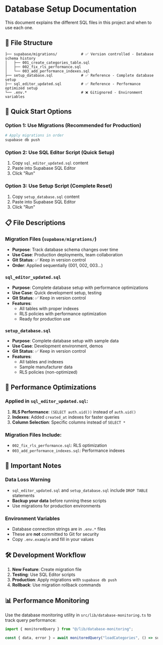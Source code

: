 # Database Setup Documentation

This document explains the different SQL files in this project and when to use each one.

## 📁 File Structure

```
├── supabase/migrations/           # ✅ Version controlled - Database schema history
│   ├── 001_create_categories_table.sql
│   ├── 002_fix_rls_performance.sql
│   └── 003_add_performance_indexes.sql
├── setup_database.sql             # ✅ Reference - Complete database setup
├── sql_editor_updated.sql         # ✅ Reference - Performance optimized setup
└── .env.*                         # ❌ Gitignored - Environment variables
```

## 🚀 Quick Start Options

### Option 1: Use Migrations (Recommended for Production)

```bash
# Apply migrations in order
supabase db push
```

### Option 2: Use SQL Editor Script (Quick Setup)

1. Copy `sql_editor_updated.sql` content
2. Paste into Supabase SQL Editor
3. Click "Run"

### Option 3: Use Setup Script (Complete Reset)

1. Copy `setup_database.sql` content
2. Paste into Supabase SQL Editor
3. Click "Run"

## 📋 File Descriptions

### Migration Files (`supabase/migrations/`)

- **Purpose**: Track database schema changes over time
- **Use Case**: Production deployments, team collaboration
- **Git Status**: ✅ Keep in version control
- **Order**: Applied sequentially (001, 002, 003...)

### `sql_editor_updated.sql`

- **Purpose**: Complete database setup with performance optimizations
- **Use Case**: Quick development setup, testing
- **Git Status**: ✅ Keep in version control
- **Features**:
  - All tables with proper indexes
  - RLS policies with performance optimization
  - Ready for production use

### `setup_database.sql`

- **Purpose**: Complete database setup with sample data
- **Use Case**: Development environment, demos
- **Git Status**: ✅ Keep in version control
- **Features**:
  - All tables and indexes
  - Sample manufacturer data
  - RLS policies (non-optimized)

## 🔧 Performance Optimizations

### Applied in `sql_editor_updated.sql`:

1. **RLS Performance**: `(SELECT auth.uid())` instead of `auth.uid()`
2. **Indexes**: Added `created_at` indexes for faster queries
3. **Column Selection**: Specific columns instead of `SELECT *`

### Migration Files Include:

- `002_fix_rls_performance.sql`: RLS optimization
- `003_add_performance_indexes.sql`: Performance indexes

## 🚨 Important Notes

### Data Loss Warning

- `sql_editor_updated.sql` and `setup_database.sql` include `DROP TABLE` statements
- **Backup your data** before running these scripts
- Use migrations for production environments

### Environment Variables

- Database connection strings are in `.env.*` files
- These are **not** committed to Git for security
- Copy `.env.example` and fill in your values

## 🛠️ Development Workflow

1. **New Feature**: Create migration file
2. **Testing**: Use SQL Editor scripts
3. **Production**: Apply migrations with `supabase db push`
4. **Rollback**: Use migration rollback commands

## 📊 Performance Monitoring

Use the database monitoring utility in `src/lib/database-monitoring.ts` to track query performance:

```typescript
import { monitoredQuery } from "@/lib/database-monitoring";

const { data, error } = await monitoredQuery("loadCategories", () => supabase.from("categories").select("*"));
```
